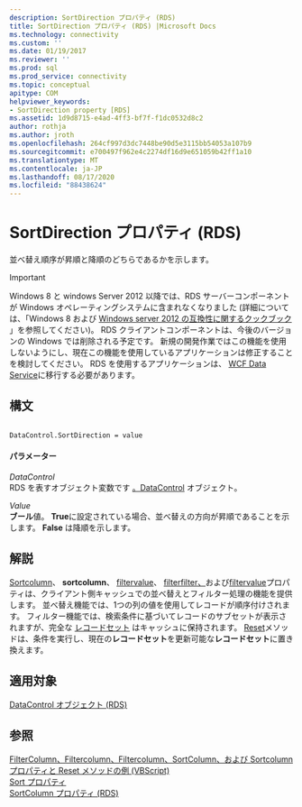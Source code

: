 ```yaml
---
description: SortDirection プロパティ (RDS)
title: SortDirection プロパティ (RDS) |Microsoft Docs
ms.technology: connectivity
ms.custom: ''
ms.date: 01/19/2017
ms.reviewer: ''
ms.prod: sql
ms.prod_service: connectivity
ms.topic: conceptual
apitype: COM
helpviewer_keywords:
- SortDirection property [RDS]
ms.assetid: 1d9d8715-e4ad-4ff3-bf7f-f1dc0532d8c2
author: rothja
ms.author: jroth
ms.openlocfilehash: 264cf997d3dc7448be90d5e3115bb54053a107b9
ms.sourcegitcommit: e700497f962e4c2274df16d9e651059b42ff1a10
ms.translationtype: MT
ms.contentlocale: ja-JP
ms.lasthandoff: 08/17/2020
ms.locfileid: "88438624"
---
```

# <a name="sortdirection-property-rds"></a>SortDirection プロパティ (RDS)
並べ替え順序が昇順と降順のどちらであるかを示します。  
  
> [!IMPORTANT]
>  Windows 8 と windows Server 2012 以降では、RDS サーバーコンポーネントが Windows オペレーティングシステムに含まれなくなりました (詳細については、「Windows 8 および [Windows server 2012 の互換性に関するクックブック](https://www.microsoft.com/download/details.aspx?id=27416) 」を参照してください)。 RDS クライアントコンポーネントは、今後のバージョンの Windows では削除される予定です。 新規の開発作業ではこの機能を使用しないようにし、現在この機能を使用しているアプリケーションは修正することを検討してください。 RDS を使用するアプリケーションは、 [WCF Data Service](https://go.microsoft.com/fwlink/?LinkId=199565)に移行する必要があります。  
  
## <a name="syntax"></a>構文  
  
```  
  
DataControl.SortDirection = value  
```  
  
#### <a name="parameters"></a>パラメーター  
 *DataControl*  
 RDS を表すオブジェクト変数です [。DataControl](../../../ado/reference/rds-api/datacontrol-object-rds.md) オブジェクト。  
  
 *Value*  
 **ブール**値。 **True**に設定されている場合、並べ替えの方向が昇順であることを示します。 **False** は降順を示します。  
  
## <a name="remarks"></a>解説  
 [Sortcolumn](../../../ado/reference/rds-api/sortcolumn-property-rds.md)、 **sortcolumn**、 [filtervalue](../../../ado/reference/rds-api/filtervalue-property-rds.md)、 [filterfilter、](../../../ado/reference/rds-api/filtercriterion-property-rds.md)および[filtervalue](../../../ado/reference/rds-api/filtercolumn-property-rds.md)プロパティは、クライアント側キャッシュでの並べ替えとフィルター処理の機能を提供します。 並べ替え機能では、1つの列の値を使用してレコードが順序付けされます。 フィルター機能では、検索条件に基づいてレコードのサブセットが表示されますが、完全な [レコードセット](../../../ado/reference/ado-api/recordset-object-ado.md) はキャッシュに保持されます。 [Reset](../../../ado/reference/rds-api/reset-method-rds.md)メソッドは、条件を実行し、現在の**レコードセット**を更新可能な**レコードセット**に置き換えます。  
  
## <a name="applies-to"></a>適用対象  
 [DataControl オブジェクト (RDS)](../../../ado/reference/rds-api/datacontrol-object-rds.md)  
  
## <a name="see-also"></a>参照  
 [FilterColumn、Filtercolumn、Filtercolumn、SortColumn、および Sortcolumn プロパティと Reset メソッドの例 (VBScript)](../../../ado/reference/rds-api/filter-column-criterion-value-sortcolumn-sortdirection-example-vbscript.md)   
 [Sort プロパティ](../../../ado/reference/ado-api/sort-property.md)   
 [SortColumn プロパティ (RDS)](../../../ado/reference/rds-api/sortcolumn-property-rds.md)


